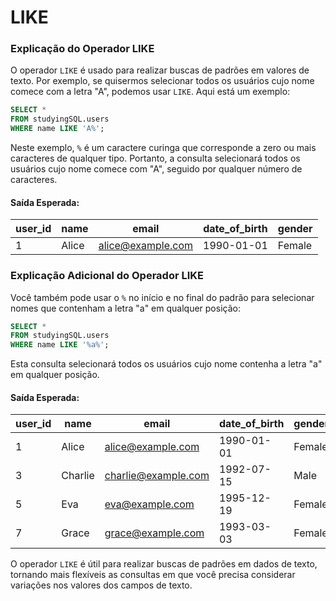 # LIKE

### Explicação do Operador LIKE

O operador `LIKE` é usado para realizar buscas de padrões em valores de texto. Por exemplo, se quisermos selecionar todos os usuários cujo nome comece com a letra "A", podemos usar `LIKE`. Aqui está um exemplo:

```sql
SELECT *
FROM studyingSQL.users
WHERE name LIKE 'A%';
```

Neste exemplo, `%` é um caractere curinga que corresponde a zero ou mais caracteres de qualquer tipo. Portanto, a consulta selecionará todos os usuários cujo nome comece com "A", seguido por qualquer número de caracteres.

#### Saída Esperada:

| user_id | name  | email             | date_of_birth | gender |
|---------|-------|-------------------|---------------|--------|
| 1       | Alice | alice@example.com | 1990-01-01    | Female |

### Explicação Adicional do Operador LIKE

Você também pode usar o `%` no início e no final do padrão para selecionar nomes que contenham a letra "a" em qualquer posição:

```sql
SELECT *
FROM studyingSQL.users
WHERE name LIKE '%a%';
```

Esta consulta selecionará todos os usuários cujo nome contenha a letra "a" em qualquer posição.

#### Saída Esperada:

| user_id | name    | email             | date_of_birth | gender |
|---------|---------|-------------------|---------------|--------|
| 1       | Alice   | alice@example.com | 1990-01-01    | Female |
| 3       | Charlie | charlie@example.com| 1992-07-15  | Male   |
| 5       | Eva     | eva@example.com   | 1995-12-19    | Female |
| 7       | Grace   | grace@example.com | 1993-03-03    | Female |

O operador `LIKE` é útil para realizar buscas de padrões em dados de texto, tornando mais flexíveis as consultas em que você precisa considerar variações nos valores dos campos de texto.